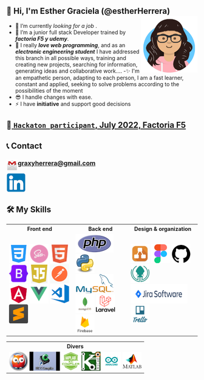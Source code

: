 ## 👋 Hi, I'm Esther Graciela (@estherHerrera) <img src="avataaars.png" style="width:150px; height:150px;" align="right"/>

 - 👀 I’m currently _looking for a job_ .         
 - 🌱 I’m a junior full stack Developer trained by ***factoria F5  y udemy***. 
 - 💞️  I really ***love web programming***, and as an ***electronic engineering student*** I have addressed this branch in all possible ways, training and creating new projects, searching for information, generating ideas and collaborative work....
 -✨ I'm an empathetic person, adapting to each person, I am a fast learner, constant and applied, seeking to solve problems according to the possibilities of the moment
 - 😎 I handle changes with ease.
 - ⚡ I have __initiative__ and support good decisions

## 🦸‍[ `Hackaton participant`, July 2022, Factoria F5 ](https://drive.google.com/file/d/1FOdc1tWXXliGwh0EME_6J-uzhvkhn2of/view?usp=sharing)

## 📞 Contact
### <p><img src="gmail.png.webp" style="width:30px; height:30px;" align="left" />graxyherrera@gmail.com</p>
[<img src="linkedin.png" />](https://www.linkedin.com/in/esther-herrera-alcantar)

## 🛠 My Skills

<table align="center">
  <tr>
    <th>Front end</th>
    <th>Back end</th>
    <th>Design & organization</th>
  </tr>
  <tr>
   <td>
    <a href="https://www.w3schools.com/cssref/"><img src="css.png" /></a>
    <a href="https://sass-lang.com/documentation/"><img src="sass.png" /></a>
    <a href="https://www.w3schools.com/html/"><img src="html.png" /></a>
    <a href="https://getbootstrap.com/docs/5.2/getting-started/introduction/"><img src="bootstrap.png" /></a>
    <a href="https://www.w3schools.com/js/"><img src="js.png" /></a>
    <a href="https://www.postman.com/"><img src="postman.png" /></a>
    <a href="https://angular.io/"><img src="angular.png" /></a>
    <a href="https://vuejs.org/guide/introduction.html"><img src="vue.png" /></a>
    <a href="https://code.visualstudio.com/"><img src="vscode.png" /></a>
    <a href="https://www.sublimetext.com/"><img src="sublime-text.png" style="width:50px; height:50px;"/></a>
   </td>
   <td>
    <a href="https://www.php.net/"><img src="php.png" /></a>
    <a href="https://docs.python.org/3/"><img src="Python.png" style="width:50px; height:50px;"/></a>
    <a href="https://dev.mysql.com/"><img src="mysql.png" /></a>
    <a href="https://www.mongodb.com/"><img src="mongodb.png" style="width:50px; height:50px;"/></a>
    <a href="https://laravel.com"><img src="laravel.png" style="width:50px; height:50px;"/></a>
    <a href="https://firebase.google.com/docs"><img src="firebase.png" style="width:50px; height:50px;"/></a>
   </td>
   <td>
    <a href="https://www.diagrams.net/"><img src="diagramsnet.png" style="width:50px; height:50px;"/></a>
    <a href="https://www.figma.com/"><img src="figma.png"/></a>
    <a href="https://github.com/"><img src="github.png" /></a>
    <a href="https://www.gitkraken.com/"><img src="gitkraken.png"/></a>
    <a href="https://www.atlassian.com/"><img src="jira.png" style="width:150px; height:50px;"/></a>
    <a href="https://trello.com/"><img src="trello.png" style="width:50px; height:50px;"/></a>
   </td>
  </tr>
</table>

<table align="center">
  <tr>
    <th>Divers</th>
  </tr>
  <tr>
   <td>
    <a href="https://swish.swi-prolog.org/p/Tutorial%20de%20prolog.swinb"><img src="prolog.png" style="width:50px; height:50px;"/></a>
    <a href="https://www.ccsinfo.com/compilers.php"><img src="picccompiler.jpg" style="width:80px; height:50px;"/></a>
    <a href="https://www.microchip.com/en-us/tools-resources/develop/mplab-xc-compilers"><img src="mplab-xc-compiler.png" style="width:50px; height:50px;"/></a>
    <a href="https://www.kicad.org//"><img src="kicad.png" style="width:50px; height:50px;"/></a>
    <a href="https://www.arduino.cc//"><img src="arduino.webp" style="width:50px; height:50px;"/></a>
    <a href="https://es.mathworks.com/support.html?s_tid=gn_supp"><img src="Matlab.png" style="width:50px; height:50px;"/></a>
    </td>
  </tr>
</table>



